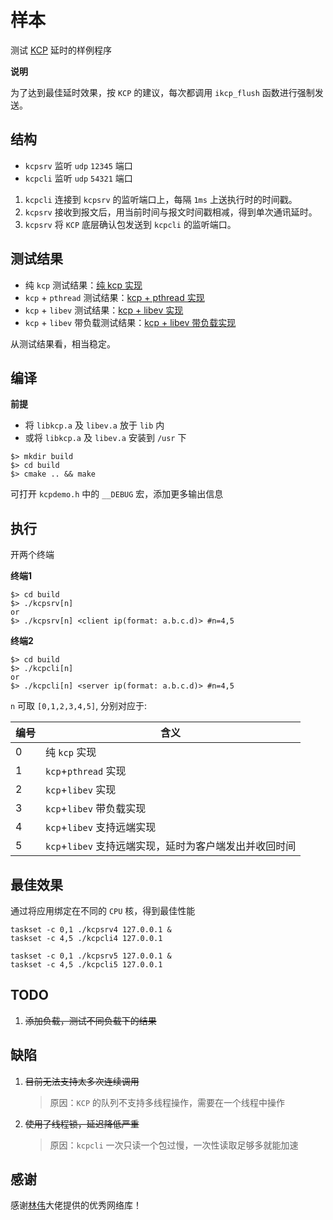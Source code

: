 # 样本

测试 [KCP](https://github.com/skywind3000/kcp/) 延时的样例程序

**说明**

为了达到最佳延时效果，按 `KCP` 的建议，每次都调用 `ikcp_flush` 函数进行强制发送。

## 结构

- `kcpsrv` 监听 `udp` `12345` 端口
- `kcpcli` 监听 `udp` `54321` 端口

1. `kcpcli` 连接到 `kcpsrv` 的监听端口上，每隔 `1ms` 上送执行时的时间戳。
2. `kcpsrv` 接收到报文后，用当前时间与报文时间戳相减，得到单次通讯延时。
3. `kcpsrv` 将 `KCP` 底层确认包发送到 `kcpcli` 的监听端口。

## 测试结果

- 纯 `kcp` 测试结果：[纯 kcp 实现](result.00.kcp.md)
- `kcp` + `pthread` 测试结果：[kcp + pthread 实现](result.01.pthread.md)
- `kcp` + `libev` 测试结果：[kcp + libev 实现](result.02.libev.md)
- `kcp` + `libev` 带负载测试结果：[kcp + libev 带负载实现](result.03.libev.payload.md)

从测试结果看，相当稳定。

## 编译

**前提**

- 将 `libkcp.a` 及 `libev.a` 放于 `lib` 内
- 或将 `libkcp.a` 及 `libev.a` 安装到 `/usr` 下

```shell
$> mkdir build
$> cd build
$> cmake .. && make
```

可打开 `kcpdemo.h` 中的 `__DEBUG` 宏，添加更多输出信息

## 执行

开两个终端

**终端1**

```shell
$> cd build
$> ./kcpsrv[n]
or
$> ./kcpsrv[n] <client ip(format: a.b.c.d)> #n=4,5
```

**终端2**

```shell
$> cd build
$> ./kcpcli[n]
or
$> ./kcpcli[n] <server ip(format: a.b.c.d)> #n=4,5
```

`n` 可取 `[0,1,2,3,4,5]`, 分别对应于:

| 编号 | 含义 |
|-----|-----|
| 0 | 纯 `kcp` 实现 |
| 1 | `kcp`+`pthread` 实现 |
| 2 | `kcp`+`libev` 实现 |
| 3 | `kcp`+`libev` 带负载实现 |
| 4 | `kcp`+`libev` 支持远端实现 |
| 5 | `kcp`+`libev` 支持远端实现，延时为客户端发出并收回时间 |

## 最佳效果

通过将应用绑定在不同的 `CPU` 核，得到最佳性能

```shell
taskset -c 0,1 ./kcpsrv4 127.0.0.1 &
taskset -c 4,5 ./kcpcli4 127.0.0.1

taskset -c 0,1 ./kcpsrv5 127.0.0.1 &
taskset -c 4,5 ./kcpcli5 127.0.0.1
```

## TODO

1. ~~添加负载，测试不同负载下的结果~~

## 缺陷

1. ~~目前无法支持太多次连续调用~~
    > 原因：`KCP` 的队列不支持多线程操作，需要在一个线程中操作
2. ~~使用了线程锁，延迟降低严重~~
    > 原因：`kcpcli` 一次只读一个包过慢，一次性读取足够多就能加速

## 感谢

感谢[林伟](https://github.com/skywind3000/)大佬提供的优秀网络库！
